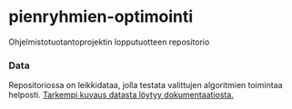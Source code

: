 # pienryhmien-optimointi
Ohjelmistotuotantoprojektin lopputuotteen repositorio

### Data
Repositoriossa on leikkidataa, jolla testata valittujen algoritmien toimintaa helposti. [Tarkempi kuvaus datasta löytyy dokumentaatiosta.](https://github.com/piryopt/pienryhmien-optimointi/blob/main/documentation/toydata.md)
